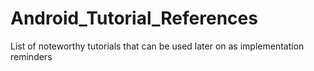 # Android_Tutorial_References
List of noteworthy tutorials that can be used later on as implementation reminders
